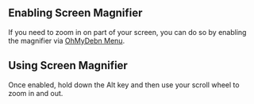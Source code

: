 ## Enabling Screen Magnifier

If you need to zoom in on part of your screen, you can do so by enabling the magnifier via [OhMyDebn Menu](applications.md/#ohmydebn-menu). 

## Using Screen Magnifier

Once enabled, hold down the Alt key and then use your scroll wheel to zoom in and out.

